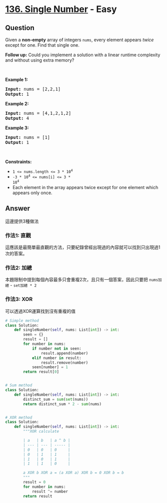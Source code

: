 # [136. Single Number](https://leetcode.com/problems/single-number/) - Easy

## Question

Given a __non-empty__&nbsp;array of integers `` nums ``, every element appears _twice_ except for one. Find that single one.

__Follow up:__&nbsp;Could you implement a solution with a linear runtime complexity and without using extra memory?

&nbsp;

__Example 1:__

<pre><strong>Input:</strong> nums = [2,2,1]
<strong>Output:</strong> 1
</pre>

__Example 2:__

<pre><strong>Input:</strong> nums = [4,1,2,1,2]
<strong>Output:</strong> 4
</pre>

__Example 3:__

<pre><strong>Input:</strong> nums = [1]
<strong>Output:</strong> 1
</pre>

&nbsp;

__Constraints:__

* <code>1 &lt;= nums.length &lt;= 3 * 10<sup>4</sup></code>
* <code>-3 * 10<sup>4</sup> &lt;= nums[i] &lt;= 3 * 10<sup>4</sup></code>
* Each element in the array appears twice except for one element which appears only once.

## Answer

這邊提供3種做法

### 作法1: 直觀

這應該是最簡單最直觀的方法，只要紀錄曾經出現過的內容就可以找到只出現過1次的答案。

### 作法2: 加總

本題限制中提到每個內容最多只會重複2次，且只有一個答案，因此只要把 `nums加總` - `set加總 * 2`

### 作法3: XOR

可以透過XOR運算找到沒有重複的值

```python
# Simple method
class Solution:
    def singleNumber(self, nums: List[int]) -> int:
        seen = {}
        result = []
        for number in nums:
            if number not in seen:
                result.append(number)
            elif number in result:
                result.remove(number)
            seen[number] = 1
        return result[0]


# Sum method
class Solution:
    def singleNumber(self, nums: List[int]) -> int:
        distinct_sum = sum(set(nums))
        return distinct_sum * 2 - sum(nums)


# XOR method
class Solution:
    def singleNumber(self, nums: List[int]) -> int:
        """XOR calculate

        | a   | b   | a ^ b |
        | --- | --- | ----- |
        | 0   | 0   | 0     |
        | 0   | 1   | 1     |
        | 1   | 0   | 1     |
        | 1   | 1   | 0     |

        a XOR b XOR a = (a XOR a) XOR b = 0 XOR b = b
        """
        result = 0
        for number in nums:
            result ^= number
        return result

```
